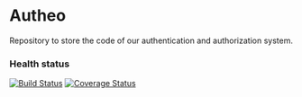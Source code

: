 # Autheo

Repository to store the code of our authentication and authorization system.

### Health status
[![Build Status](https://travis-ci.org/julianespinel/autheo.svg?branch=master)](https://travis-ci.org/julianespinel/autheo)
[![Coverage Status](https://coveralls.io/repos/julianespinel/autheo/badge.svg)](https://coveralls.io/r/julianespinel/autheo)
